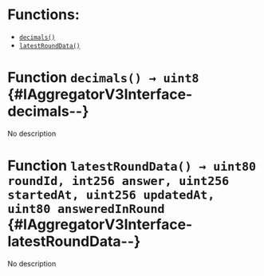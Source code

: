 

# Functions:
- [`decimals()`](#IAggregatorV3Interface-decimals--)
- [`latestRoundData()`](#IAggregatorV3Interface-latestRoundData--)



# Function `decimals() → uint8` {#IAggregatorV3Interface-decimals--}
No description




# Function `latestRoundData() → uint80 roundId, int256 answer, uint256 startedAt, uint256 updatedAt, uint80 answeredInRound` {#IAggregatorV3Interface-latestRoundData--}
No description




